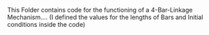 This Folder contains code for the functioning of a 4-Bar-Linkage Mechanism....
(I defined the values for the lengths of Bars and Initial conditions inside the code)

